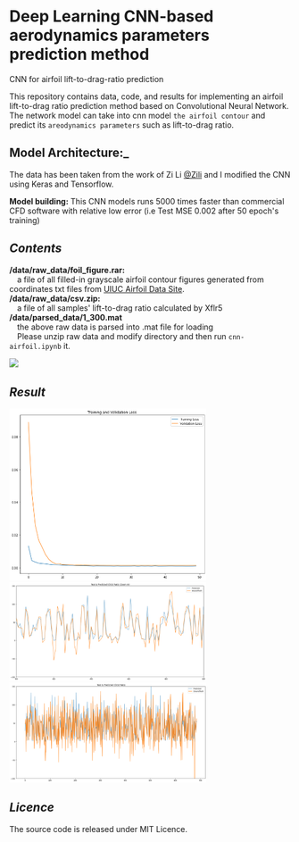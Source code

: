 # Deep Learning CNN-based aerodynamics parameters prediction method
CNN for airfoil lift-to-drag-ratio prediction

This repository contains data, code, and results for implementing an airfoil lift-to-drag ratio prediction method based on Convolutional Neural Network. The network model can take into cnn model `the airfoil contour` and predict its `areodynamics parameters` such as lift-to-drag ratio.  
## Model Architecture:_   
The data has been taken from the work of Zi Li [@Zili](https://github.com/ziliHarvey/CNN-for-Airfoil) and I modified the CNN using Keras and Tensorflow. 

**Model building:**   This CNN models runs 5000 times faster than commercial CFD software with relative low error (i.e Test MSE 0.002 after 50 epoch's training)


## _Contents_  
**/data/raw_data/foil_figure.rar:**   
&emsp;a file of all filled-in grayscale airfoil contour figures generated from coordinates txt files from [UIUC Airfoil Data Site](https://m-selig.ae.illinois.edu/ads/coord_database.html).  
**/data/raw_data/csv.zip:**  
&emsp;a file of all samples' lift-to-drag ratio calculated by Xflr5
**/data/parsed_data/1_300.mat**  
&emsp;the above raw data is parsed into .mat file for loading  
&emsp;Please unzip raw data and modify directory and then run `cnn-airfoil.ipynb` it.   


 <img src="https://github.com/ziliHarvey/CNN--based-aerodynamics-parameters-prediction-method/raw/master/cnn.png">

## _Result_
 <p align="left">
 <img src="https://github.com/vishnu1710/Airfoil_Lift-Drag_Prediction_DL_CNN/raw/main/img/error.png" width="70%" height="50%">
 <img src="https://github.com/vishnu1710/Airfoil_Lift-Drag_Prediction_DL_CNN/raw/main/img/error_2.png" width="70%" height="50%">
 <img src="https://github.com/vishnu1710/Airfoil_Lift-Drag_Prediction_DL_CNN/raw/main/img/prediction.png" width="70%" height="50%">
 </p>

## _Licence_  
The source code is released under MIT Licence.  

